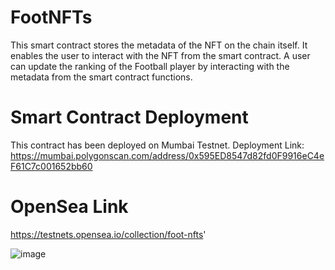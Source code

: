 # FootNFTs

This smart contract stores the metadata of the NFT on the chain itself. It enables the user to interact with the NFT from the smart contract.
A user can update the ranking of the Football player by interacting with the metadata from the smart contract functions.


# Smart Contract Deployment

This contract has been deployed on Mumbai Testnet.
Deployment Link: https://mumbai.polygonscan.com/address/0x595ED8547d82fd0F9916eC4eF61C7c001652bb60

# OpenSea Link 
https://testnets.opensea.io/collection/foot-nfts'

![image](https://user-images.githubusercontent.com/54351909/182039410-7e8fc407-d482-4a31-a251-16445423e43a.png)


